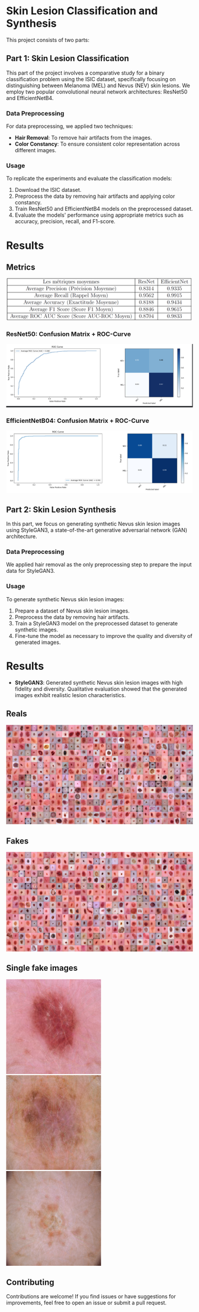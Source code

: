 # Skin Lesion Classification and Synthesis

This project consists of two parts:

## Part 1: Skin Lesion Classification

This part of the project involves a comparative study for a binary classification problem using the ISIC dataset, specifically focusing on distinguishing between Melanoma (MEL) and Nevus (NEV) skin lesions. We employ two popular convolutional neural network architectures: ResNet50 and EfficientNetB4.

### Data Preprocessing

For data preprocessing, we applied two techniques:
- **Hair Removal**: To remove hair artifacts from the images.
- **Color Constancy**: To ensure consistent color representation across different images.

### Usage

To replicate the experiments and evaluate the classification models:

1. Download the ISIC dataset.
2. Preprocess the data by removing hair artifacts and applying color constancy.
3. Train ResNet50 and EfficientNetB4 models on the preprocessed dataset.
4. Evaluate the models' performance using appropriate metrics such as accuracy, precision, recall, and F1-score.

# Results

## Metrics
<img src="https://github.com/AzzedineNed/SKIN-LESION-CLASSIFICATION-AND-styleGan3/blob/main/results/metrics.PNG" >

### ResNet50: Confusion Matrix + ROC-Curve
<img src="https://github.com/AzzedineNed/SKIN-LESION-CLASSIFICATION-AND-styleGan3/blob/main/results/resnetRoc.png" >

### EfficientNetB04: Confusion Matrix + ROC-Curve
<img src="https://github.com/AzzedineNed/SKIN-LESION-CLASSIFICATION-AND-styleGan3/blob/main/results/rocmc_effnet.jpg" >

## Part 2: Skin Lesion Synthesis

In this part, we focus on generating synthetic Nevus skin lesion images using StyleGAN3, a state-of-the-art generative adversarial network (GAN) architecture.

### Data Preprocessing

We applied hair removal as the only preprocessing step to prepare the input data for StyleGAN3.

### Usage

To generate synthetic Nevus skin lesion images:

1. Prepare a dataset of Nevus skin lesion images.
2. Preprocess the data by removing hair artifacts.
3. Train a StyleGAN3 model on the preprocessed dataset to generate synthetic images.
4. Fine-tune the model as necessary to improve the quality and diversity of generated images.

# Results

- **StyleGAN3**: Generated synthetic Nevus skin lesion images with high fidelity and diversity. Qualitative evaluation showed that the generated images exhibit realistic lesion characteristics.
## Reals
<img src="https://github.com/AzzedineNed/SKIN-LESION-CLASSIFICATION-AND-styleGan3/blob/main/results/reals.jpg">

## Fakes
<img src="https://github.com/AzzedineNed/SKIN-LESION-CLASSIFICATION-AND-styleGan3/blob/main/results/fakes001000.jpg" >

## Single fake images
<img src="https://github.com/AzzedineNed/SKIN-LESION-CLASSIFICATION-AND-styleGan3/blob/main/out/out/seed0060.png" >
<img src="https://github.com/AzzedineNed/SKIN-LESION-CLASSIFICATION-AND-styleGan3/blob/main/out/out/seed0090.png" >
<img src="https://github.com/AzzedineNed/SKIN-LESION-CLASSIFICATION-AND-styleGan3/blob/main/out/out/seed0120.png" >

## Contributing

Contributions are welcome! If you find issues or have suggestions for improvements, feel free to open an issue or submit a pull request.

